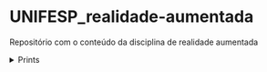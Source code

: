 # UNIFESP_realidade-aumentada
Repositório com o conteúdo da disciplina de realidade aumentada

<details>
<summary>Prints</summary>

## Tela inicial

![Imagem 1](/assets/Screenshot%20from%202024-04-24%2019-40-37.png)

## Sidebar aberta
![Imagem 2](/assets/Screenshot%20from%202024-04-24%2019-40-57.png)

## Detalhamento de um produto
![Imagem 3](/assets//Screenshot%20from%202024-04-24%2019-41-10.png)

## Visualizaçao da ferramenta de realidade aumentada
![Imagem 4](/assets/Screenshot%20from%202024-04-24%2020-03-55.png)

## Review da compra
![Imagem 5](/assets/Screenshot%20from%202024-04-24%2020-04-46.png)

## Finalização da compra
![Imagem 6](/assets/Screenshot%20from%202024-04-24%2020-04-57.png)
</details>